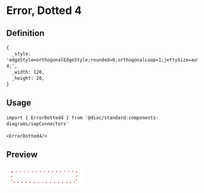 # Error, Dotted 4

## Definition

```
{
  _style: 'edgeStyle=orthogonalEdgeStyle;rounded=0;orthogonalLoop=1;jettySize=auto;html=1;fontSize=18;strokeColor=#d20a0a;fontFamily=Helvetica;fontColor=default;targetPerimeterSpacing=15;endSize=4;startSize=4;endArrow=blockThin;endFill=1;strokeWidth=1.5;startArrow=none;startFill=0;dashed=1;dashPattern=1 4;',
  _width: 120,
  _height: 20,
}
```

## Usage

```
import { ErrorDotted4 } from '@diac/standard-components-diagrams/sapConnectors'

<ErrorDotted4/>
```

## Preview

<img src="./error-dotted-4.png" width="200"/>
